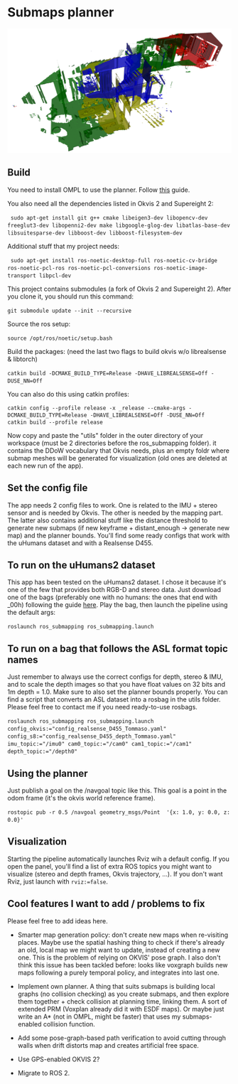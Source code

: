 # Submaps planner

![This is an image](/imgs/cool_pic.png)

## Build

You need to install OMPL to use the planner. Follow [this](https://ompl.kavrakilab.org/installation.html) guide.

You also need all the dependencies listed in Okvis 2 and Supereight 2:

`` sudo apt-get install git g++ cmake libeigen3-dev libopencv-dev freeglut3-dev libopenni2-dev make libgoogle-glog-dev libatlas-base-dev libsuitesparse-dev libboost-dev libboost-filesystem-dev``

Additional stuff that my project needs:

`` sudo apt-get install ros-noetic-desktop-full ros-noetic-cv-bridge ros-noetic-pcl-ros ros-noetic-pcl-conversions ros-noetic-image-transport libpcl-dev``

This project contains submodules (a fork of Okvis 2 and Supereight 2). After you clone it, you should run this command:

`` git submodule update --init --recursive ``

Source the ros setup:

`` source /opt/ros/noetic/setup.bash ``

Build the packages: (need the last two flags to build okvis w/o librealsense & libtorch)

`` catkin build -DCMAKE_BUILD_TYPE=Release -DHAVE_LIBREALSENSE=Off -DUSE_NN=Off ``

You can also do this using catkin profiles:

```
catkin config --profile release -x _release --cmake-args -DCMAKE_BUILD_TYPE=Release -DHAVE_LIBREALSENSE=Off -DUSE_NN=Off
catkin build --profile release
```

Now copy and paste the "utils" folder in the outer directory of your workspace (must be 2 directories before the ros_submapping folder). it contains the DDoW vocabulary that Okvis needs, plus an empty foldr where submap meshes will be generated for visualization (old ones are deleted at each new run of the app).

## Set the config file

The app needs 2 config files to work. One is related to the IMU + stereo sensor and is needed by Okvis. The other is needed by the mapping part. The latter also contains additional stuff like the distance threshold to generate new submaps (if new keyframe + distant_enough -> generate new map) and the planner bounds. You'll find some ready configs that work with the uHumans dataset and with a Realsense D455.

## To run on the uHumans2 dataset

This app has been tested on the uHumans2 dataset. I chose it because it's one of the few that provides both RGB-D and stereo data. Just download one of the bags (preferably one with no humans: the ones that end with _00h) following the guide [here](http://web.mit.edu/sparklab/datasets/uHumans2/). Play the bag, then launch the pipeline using the default args:

`` roslaunch ros_submapping ros_submapping.launch ``

## To run on a bag that follows the ASL format topic names

Just remember to always use the correct configs for depth, stereo & IMU, and to scale the depth images so that you have float values on 32 bits and 1m depth = 1.0. Make sure to also set the planner bounds properly.
You can find a script that converts an ASL dataset into a rosbag in the utils folder. Please feel free to contact me if you need ready-to-use rosbags.

`` roslaunch ros_submapping ros_submapping.launch config_okvis:="config_realsense_D455_Tommaso.yaml" config_s8:="config_realsense_D455_depth_Tommaso.yaml" imu_topic:="/imu0" cam0_topic:="/cam0" cam1_topic:="/cam1" depth_topic:="/depth0" ``

## Using the planner

Just publish a goal on the /navgoal topic like this.
This goal is a point in the odom frame (it's the okvis world reference frame).

`` rostopic pub -r 0.5 /navgoal geometry_msgs/Point  '{x: 1.0, y: 0.0, z: 0.0}' ``

## Visualization

Starting the pipeline automatically launches Rviz wih a default config. If you open the panel, you'll find a list of extra ROS topics you might want to visualize (stereo and depth frames, Okvis trajectory, ...).
If you don't want Rviz, just launch with `` rviz:=false ``.
 

## Cool features I want to add / problems to fix

Please feel free to add ideas here.

- Smarter map generation policy: don't create new maps when re-visiting places. Maybe use the spatial hashing thing to check if there's already an old, local map we might want to update, instead of creating a new one. This is the problem of relying on OKVIS' pose graph. I also don't think this issue has been tackled before: looks like voxgraph builds new maps following a purely temporal policy, and integrates into last one.

- Implement own planner. A thing that suits submaps is building local graphs (no collision checking) as you create submaps, and then explore them together + check collision at planning time, linking them. A sort of extended PRM (Voxplan already did it with ESDF maps). Or maybe just write an A* (not in OMPL, might be faster) that uses my submaps-enabled collision function.

- Add some pose-graph-based path verification to avoid cutting through walls when drift distorts map and creates artificial free space.

- Use GPS-enabled OKVIS 2?

- Migrate to ROS 2.







